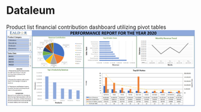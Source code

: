 # Dataleum
Product list financial contribution dashboard utilizing pivot tables
![](https://github.com/JosephErhiwha/Dataleum/blob/main/Pivot%20Table.PNG)
